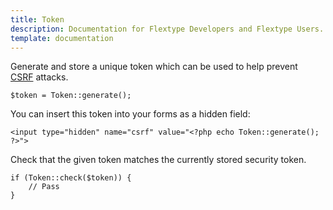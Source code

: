 ```yaml
---
title: Token
description: Documentation for Flextype Developers and Flextype Users.
template: documentation
---
```

Generate and store a unique token which can be used to help prevent  
[CSRF](http://wikipedia.org/wiki/Cross_Site_Request_Forgery) attacks.  

```
$token = Token::generate();
```

You can insert this token into your forms as a hidden field:  
```
<input type="hidden" name="csrf" value="<?php echo Token::generate(); ?>">
```

Check that the given token matches the currently stored security token.  
```
if (Token::check($token)) {
    // Pass
}
```
